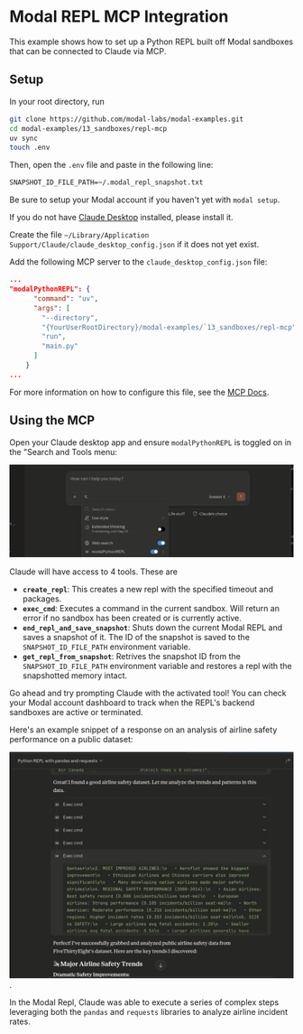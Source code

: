 # Modal REPL MCP Integration 


This example shows how to set up a Python REPL built off Modal sandboxes that can be connected to Claude via MCP.


## Setup

In your root directory, run
```bash
git clone https://github.com/modal-labs/modal-examples.git
cd modal-examples/13_sandboxes/repl-mcp
uv sync
touch .env
```

Then, open the `.env` file and paste in the following line: 
```txt
SNAPSHOT_ID_FILE_PATH=~/.modal_repl_snapshot.txt
```

Be sure to setup your Modal account if you haven't yet with `modal setup`.

If you do not have [Claude Desktop](https://claude.ai/download) installed, please install it. 

Create the file `~/Library/Application Support/Claude/claude_desktop_config.json` if it does not yet exist.

Add the following MCP server to the `claude_desktop_config.json` file:


```json
...
"modalPythonREPL": {
      "command": "uv",
      "args": [
        "--directory",
        "{YourUserRootDirectory}/modal-examples/`13_sandboxes/repl-mcp",
        "run",
        "main.py"
      ]
    }
...

```

For more information on how to configure this file, see the [MCP Docs](https://modelcontextprotocol.info/docs/quickstart/user/).



## Using the MCP

Open your Claude desktop app and ensure `modalPythonREPL` is toggled on in the "Search and Tools menu:

![Claude Desktop Menu](./README_utils/claude_menu.png)


Claude will have access to 4 tools. These are 

- **`create_repl`**: This creates a new repl with the specified timeout and packages.
- **`exec_cmd`**: Executes a command in the current sandbox. Will return an error if no sandbox has been created or is currently active.
- **`end_repl_and_save_snapshot`**: Shuts down the current Modal REPL and saves a snapshot of it. The ID of the snapshot is saved to the `SNAPSHOT_ID_FILE_PATH` environment variable.
- **`get_repl_from_snapshot`**: Retrives the snapshot ID from the `SNAPSHOT_ID_FILE_PATH` environment variable and restores a repl with the snapshotted memory intact.



Go ahead and try prompting Claude with the activated tool! You can check your Modal account dashboard to track when the REPL's backend sandboxes are active or terminated.

Here's an example snippet of a response on an analysis of airline safety performance on a public dataset:

![Example Response](./README_utils/example_response.png).


In the Modal Repl, Claude was able to execute a series of complex steps leveraging both the `pandas` and `requests` libraries to analyze airline incident rates.